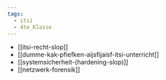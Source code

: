 ```yaml
---
tags:
  - itsi
  - 4te_Klasse
---
```

- [[itsi-recht-slop]]
- [[dumme-kak-pfiefken-aijsfijaisf-itsi-unterricht]]
- [[systemsicherheit-(hardening-slop)]]
- [[netzwerk-forensik]]
